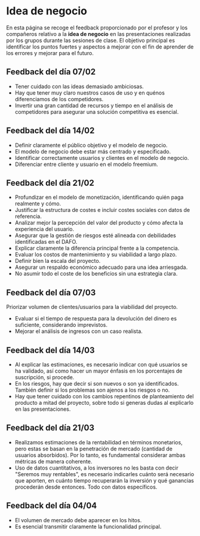 # Idea de negocio

En esta página se recoge el feedback proporcionado por el profesor y los compañeros relativo a la **idea de negocio** en las presentaciones realizadas por los grupos durante las sesiones de clase. El objetivo principal es identificar los puntos fuertes y aspectos a mejorar con el fin de aprender de los errores y mejorar para el futuro.

## Feedback del día 07/02
- Tener cuidado con las ideas demasiado ambiciosas.
- Hay que tener muy claro nuestros casos de uso y en quénos diferenciamos de los competidores.
- Invertir una gran cantidad de recursos y tiempo en el análisis de competidores para asegurar una solución competitiva es esencial.

## Feedback del día 14/02
- Definir claramente el público objetivo y el modelo de negocio.
- El modelo de negocio debe estar más centrado y especificado.
- Identificar correctamente usuarios y clientes en el modelo de negocio.
- Diferenciar entre cliente y usuario en el modelo freemium.

## Feedback del día 21/02
- Profundizar en el modelo de monetización, identificando quién paga realmente y cómo.
- Justificar la estructura de costes e incluir costes sociales con datos de referencia.
- Analizar mejor la percepción del valor del producto y cómo afecta la experiencia del usuario.
- Asegurar que la gestión de riesgos esté alineada con debilidades identificadas en el DAFO.
- Explicar claramente la diferencia principal frente a la competencia.
- Evaluar los costos de mantenimiento y su viabilidad a largo plazo.
- Definir bien la escala del proyecto.  
- Asegurar un respaldo económico adecuado para una idea arriesgada.
- No asumir todo el coste de los beneficios sin una estrategia clara.

## Feedback del día 07/03
Priorizar volumen de clientes/usuarios para la viabilidad del proyecto.
- Evaluar si el tiempo de respuesta para la devolución del dinero es suficiente, considerando imprevistos.
- Mejorar el análisis de ingresos con un caso realista.

## Feedback del día 14/03
- Al explicar las estimaciones, es necesario indicar con qué usuarios se ha validado, así como hacer un mayor énfasis en los porcentajes de suscripción, si procede.
- En los riesgos, hay que decir si son nuevos o son ya identificados. También definir si los problemas son ajenos a los riesgos o no.
- Hay que tener cuidado con los cambios repentinos de planteamiento del producto a mitad del proyecto, sobre todo si generas dudas al explicarlo en las presentaciones.
 
## Feedback del día 21/03
- Realizamos estimaciones de la rentabilidad en términos monetarios, pero estas se basan en la penetración de mercado (cantidad de usuarios absorbidos). Por lo tanto, es fundamental considerar ambas métricas de manera coherente.
- Uso de datos cuantitativos, a los inversores no les basta con decir "Seremos muy rentables", es necesario indicarles cuánto será necesario que aporten, en cuánto tiempo recuperarán la inversión y qué ganancias procederán desde entonces. Todo con datos específicos.

## Feedback del día 04/04
- El volumen de mercado debe aparecer en los hitos.
- Es esencial transmitir claramente la funcionalidad principal.


